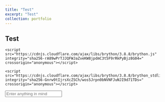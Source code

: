 ```yaml
---
title: "Test"
excerpt: "Test"
collection: portfolio
---
```


## Test


<!DOCTYPE html>
<html lang="en">
<head>
    <meta charset="UTF-8">
    <meta name="viewport" content="width=device-width, initial-scale=1.0">
    <title>Brython Examples</title>
    
    <script src="https://cdnjs.cloudflare.com/ajax/libs/brython/3.8.8/brython.js" integrity="sha256-rA89wPrTJJQFWJaZveKW8jpdmC3t5F9rRkPyBjz8G04=" crossorigin="anonymous"></script>

    <script src="https://cdnjs.cloudflare.com/ajax/libs/brython/3.8.8/brython_stdlib.js" integrity="sha256-Gnrw9tIjrsXcZSCh/wos5Jrpn0bNVNFJuNJI9d71TDs=" crossorigin="anonymous"></script>
</head>
<body onload="brython()">
    <input type="text" id="text" placeholder="Enter anything in mind">
    <span id="output"></span>
	<script type="text/python" id="script1">
            from browser import document

            def show_text(e):
                document['output'].textContent = e.target.value;

            document['text'].bind('input', show_text)
        </script>
</body> 
</html>
